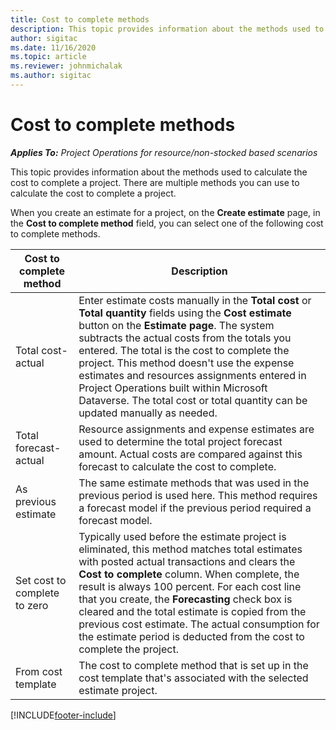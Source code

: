 ```yaml
---
title: Cost to complete methods
description: This topic provides information about the methods used to calculate the cost to complete a project.
author: sigitac
ms.date: 11/16/2020
ms.topic: article
ms.reviewer: johnmichalak
ms.author: sigitac
---
```


# Cost to complete methods

_**Applies To:** Project Operations for resource/non-stocked based scenarios_

This topic provides information about the methods used to calculate the cost to complete a project. There are multiple methods you can use to calculate the cost to complete a project. 

When you create an estimate for a project, on the **Create estimate** page, in the **Cost to complete method** field, you can select one of the following cost to complete methods.

| Cost to complete method    | Description                                                                                                                                                                                                                                                                                                                                                                                                                                                                                        |
|------------------------------|----------------------------------------------------------------------------------------------------------------------------------------------------------------------------------------------------------------------------------------------------------------------------------------------------------------------------------------------------------------------------------------------------------------------------------------------------------------------------------------------------|
| Total cost-actual            | Enter estimate costs manually in the **Total cost** or **Total quantity** fields using the **Cost estimate** button on the **Estimate page**. The system subtracts the actual costs from the totals you entered. The total is the cost to complete the project. This method doesn't use the expense estimates and resources assignments entered in Project Operations built within Microsoft Dataverse. The total cost or total quantity can be updated manually as needed.  |
| Total forecast-actual        | Resource assignments and expense estimates are used to determine the total project forecast amount. Actual costs are compared against this forecast to calculate the cost to complete.                                                                                                                                                                                                                                                                          |
| As previous estimate         | The same estimate methods that was used in the previous period is used here. This method requires a forecast model if the previous period required a forecast model.                                                                                                                                                                                                                                                                                                                           |
| Set cost to complete to zero | Typically used before the estimate project is eliminated, this method matches total estimates with posted actual transactions and clears the **Cost to complete** column. When complete, the result is always 100 percent. For each cost line that you create, the **Forecasting** check box is cleared and the total estimate is copied from the previous cost estimate. The actual consumption for the estimate period is deducted from the cost to complete the project.              |
| From cost template           | The cost to complete method that is set up in the cost template that's associated with the selected estimate project.                                                                                                                                                                                                                                                                                                                                                                          |


[!INCLUDE[footer-include](../includes/footer-banner.md)]
